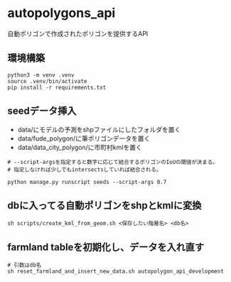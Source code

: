# autopolygons_api
自動ポリゴンで作成されたポリゴンを提供するAPI

## 環境構築

```console
python3 -m venv .venv
source .venv/bin/activate
pip install -r requirements.txt
```

## seedデータ挿入

- data/にモデルの予測をshpファイルにしたフォルダを置く
- data/fude_polygon/に筆ポリゴンデータを置く
- data/data_city_polygon/に市町村kmlを置く

```
# --script-argsを指定すると数字に応じて結合するポリゴンのIoUの閾値が決まる。
# 指定しなければ少しでもintersectsしていれば結合される。

python manage.py runscript seeds --script-args 0.7
```

## dbに入ってる自動ポリゴンをshpとkmlに変換

```
sh scripts/create_kml_from_geom.sh <保存したい階層名> <db名>
```

## farmland tableを初期化し、データを入れ直す
```
# 引数はdb名
sh reset_farmland_and_insert_new_data.sh autopolygon_api_development
```
